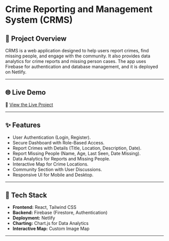 # Crime Reporting and Management System (CRMS)

## 🚀 Project Overview
CRMS is a web application designed to help users report crimes, find missing people, and engage with the community. It also provides data analytics for crime reports and missing person cases. The app uses Firebase for authentication and database management, and it is deployed on Netlify.

---

## 🌐 Live Demo
🔗 [View the Live Project](https://crime-report-system.netlify.app/)

---

## ✨ Features
- User Authentication (Login, Register).
- Secure Dashboard with Role-Based Access.
- Report Crimes with Details (Title, Location, Description, Date).
- Report Missing People (Name, Age, Last Seen, Date Missing).
- Data Analytics for Reports and Missing People.
- Interactive Map for Crime Locations.
- Community Section with User Discussions.
- Responsive UI for Mobile and Desktop.

---

## 🚀 Tech Stack
- **Frontend:** React, Tailwind CSS
- **Backend:** Firebase (Firestore, Authentication)
- **Deployment:** Netlify
- **Charting:** Chart.js for Data Analytics
- **Interactive Map:** Custom Image Map

---
